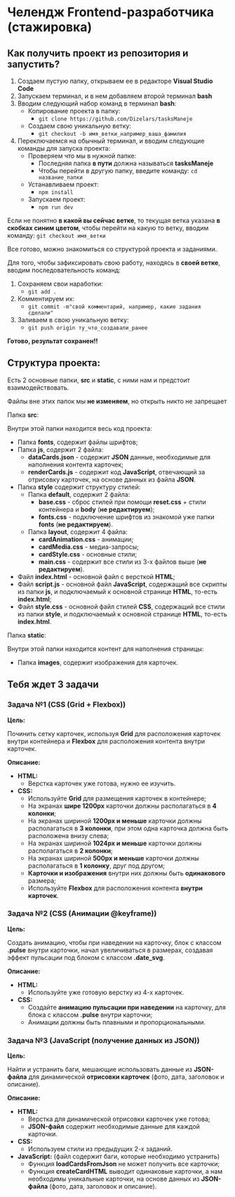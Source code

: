 # Челендж Frontend-разработчика (стажировка)

## Как получить проект из репозитория и запустить?
1. Создаем пустую папку, открываем ее в редакторе __Visual Studio Code__
2. Запускаем терминал, и в нем добавляем второй терминал __bash__
3. Вводим следующий набор команд в терминал __bash__:
	* Копирование проекта в папку:
	    + ```git clone https://github.com/Dizelars/tasksManeje```
	* Создаем свою уникальную ветку:
		+ ```git checkout -b имя_ветки_например_ваша_фамилия```
4. Переключаемся на обычный терминал, и вводим следующие команды для запуска проекта:
	* Проверяем что мы в нужной папке:
		+ Последняя папка __в пути__ должна называться __tasksManeje__
        + Чтобы перейти в другую папку, введите команду: ```cd название_папки```
	* Устанавливаем проект:
		+ ```npm install```
	* Запускаем проект:
		+ ```npm run dev```

Если не понятно __в какой вы сейчас ветке__, то текущая ветка указана __в скобках синим цветом__, чтобы перейти на какую то ветку, вводим команду: ```git checkout имя_ветки```

Все готово, можно знакомиться со структурой проекта и заданиями.

Для того, чтобы зафиксировать свою работу, находясь в __своей ветке__, вводим последовательность команд:
1. Сохраняем свои наработки:
    * ```git add .```
2. Комментируем их:
    * ```git commit -m"свой комментарий, например, какие задания сделали"```
3. Заливаем в свою уникальную ветку:
    * ```git push origin ту_что_создавали_ранее```

__Готово, результат сохранен!!__

## Структура проекта:
Есть 2 основные папки, __src__ и __static__, с ними нам и предстоит взаимодействовать.

Файлы вне этих папок мы __не изменяем__, но открыть никто не запрещает

Папка __src__:

Внутри этой папки находится весь код проекта:
* Папка __fonts__, содержит файлы шрифтов;
* Папка __js__, содержит 2 файла:
    + __dataCards.json__ - содержит __JSON__ данные, необходимые для наполнения контента карточек;
    + __renderCards.js__ - содержит код __JavaScript__, отвечающий за отрисовку карточек, на основе данных из файла __JSON__.
* Папка __style__ содержит структуру стилей:
    + Папка __default__, содержит 2 файла:
        - __base.css__ - сброс стилей при помощи __reset.css__ + стили контейнера и __body__ (__не редактируем__);
        - __fonts.css__ - подключение шрифтов из знакомой уже папки __fonts__ (__не редактируем__).
    + Папка __layout__, содержит 4 файла:
        - __cardAnimation.css__ - анимации;
        - __cardMedia.css__ - медиа-запросы;
        - __cardStyle.css__ - основные стили;
        - __main.css__ - содержит все стили из 3-х файлов выше (__не редактируем__).
* Файл __index.html__ - основной файл с версткой __HTML__;
* Файл __script.js__ - основной файл __JavaScript__, содержащий все скрипты из папки __js__, и подключаемый к основной странице __HTML__, то-есть __index.html__;
* Файл __style.css__ - основной файл стилей __CSS__, содержащий все стили из папки __style__, и подключаемый к основной странице __HTML__, то-есть __index.html__.

Папка __static__:

Внутри этой папки находится контент для наполнения страницы:
* Папка __images__, содержит изображения для карточек.

## Тебя ждет 3 задачи

### Задача №1 (CSS (Grid + Flexbox))
__Цель:__

Починить сетку карточек, используя __Grid__ для расположения карточек внутри контейнера и __Flexbox__ для расположения контента внутри карточек.

__Описание:__
* __HTML:__
    + Верстка карточек уже готова, нужно ее изучить.
* __CSS:__
    + Используйте __Grid__ для размещения карточек в контейнере;
    + На экранах __шире 1200px__ карточки должны располагаться в __4 колонки__;
    + На экранах шириной __1200px и меньше__ карточки должны располагаться в __3 колонки__, при этом одна карточка должна быть расположена внизу слева;
    + На экранах шириной __1024px и меньше__ карточки должны располагаться в __2 колонки__;
    + На экранах шириной __500px и меньше__ карточки должны располагаться в __1 колонку__, друг под другом;
    + __Карточки и изображения__ внутри них должны быть __одинакового__ размера;
    + Используйте __Flexbox__ для расположения контента __внутри карточек__.

### Задача №2 (CSS (Анимации @keyframe))
__Цель:__

Создать анимацию, чтобы при наведении на карточку, блок с классом __.pulse__ внутри карточки, начал увеличиваться в размерах, создавая эффект пульсации под блоком с классом __.date_svg__.

__Описание:__
* __HTML:__
    + Используйте уже готовую верстку из 4-х карточек.
* __CSS:__
    + Создайте __анимацию пульсации при наведении__ на карточку, для блока с классом __.pulse__ внутри карточки;
    + Анимации должны быть плавными и пропорциональными.

### Задача №3 (JavaScript (получение данных из JSON))
__Цель:__

Найти и устранить баги, мешающие использовать данные из __JSON-файла__ для динамической __отрисовки карточек__ (фото, дата, заголовок и описание).

__Описание:__
* __HTML:__
    + Верстка для динамической отрисовки карточек уже готова;
    + __JSON-файл__ содержит необходимые данные для каждой карточки.
* __CSS:__
    + Используем стили из предыдущих 2-х заданий.
* __JavaScript:__ (файл содержит баги, которые необходимо устранить)
    + Функция __loadCardsFromJson__ не может получить все карточки;
    + Функция __createCardHTML__ выводит одинаковые карточки, а нам необходимы уникальные карточки, на основе данных из __JSON-файла__ (фото, дата, заголовок и описание).